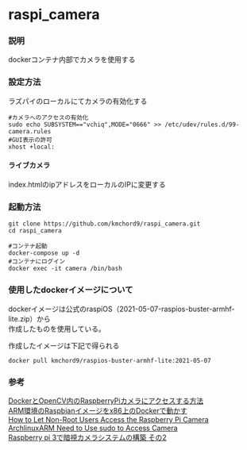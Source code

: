 # raspi_camera

### 説明
dockerコンテナ内部でカメラを使用する

### 設定方法

ラズパイのローカルにてカメラの有効化する

```
#カメラへのアクセスの有効化
sudo echo SUBSYSTEM=="vchiq",MODE="0666" >> /etc/udev/rules.d/99-camera.rules
#GUI表示の許可
xhost +local:
```

#### ライブカメラ
index.htmlのipアドレスをローカルのIPに変更する

### 起動方法

```
git clone https://github.com/kmchord9/raspi_camera.git
cd raspi_camera

#コンテナ起動
docker-compose up -d
#コンテナにログイン
docker exec -it camera /bin/bash
```

### 使用したdockerイメージについて
dockerイメージは公式のraspiOS（2021-05-07-raspios-buster-armhf-lite.zip）から<br>
作成したものを使用している。<br>

作成したイメージは下記で得られる<br>
```
docker pull kmchord9/raspios-buster-armhf-lite:2021-05-07
```
### 参考
[DockerとOpenCV内のRaspberryPiカメラにアクセスする方法](https://ichi.pro/docker-to-opencvnai-no-raspberrypi-kamera-ni-akusesusuru-hoho-105150967000465 "タイトル")<br>
[ARM環境のRaspbianイメージをx86上のDockerで動かす](https://qiita.com/hishi/items/61652e2d9755e17630de "タイトル")<br>
[How to Let Non-Root Users Access the Raspberry Pi Camera](https://www.losant.com/blog/how-to-access-the-raspberry-pi-camera-in-docker "タイトル")<br>
[ArchlinuxARM Need to Use sudo to Access Camera](https://forums.raspberrypi.com/viewtopic.php?t=247867 "タイトル")<br>
[Raspberry pi 3で暗視カメラシステムの構築 その2](https://doinaka-it-zakki.hatenablog.com/entry/2018/11/29/224940 "タイトル")<br>










